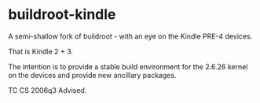 buildroot-kindle
=========

A semi-shallow fork of buildroot - with an eye on the Kindle PRE-4 devices.

That is Kindle 2 + 3.

The intention is to provide a stable build environment for the 2.6.26 kernel on the devices and provide new ancillary packages.

TC CS 2006q3 Advised.
